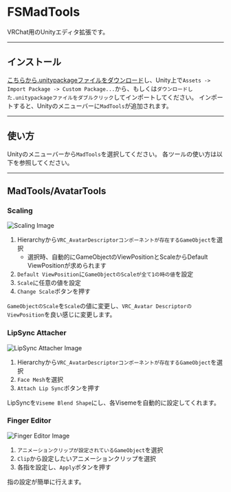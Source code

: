 # FSMadTools

VRChat用のUnityエディタ拡張です。

---

## インストール

[こちらから.unitypackageファイルをダウンロード](http://github.com/mamunine/FSMadTools/releases)し、Unity上で`Assets -> Import Package -> Custom Package...`から、もしくは`ダウンロードした.unitypackageファイルをダブルクリック`してインポートしてください。
インポートすると、Unityのメニューバーに`MadTools`が追加されます。

---

## 使い方
Unityのメニューバーから`MadTools`を選択してください。
各ツールの使い方は以下を参照してください。

---

## MadTools/AvatarTools

### Scaling

![Scaling Image](https://user-images.githubusercontent.com/13612643/51085516-d7c6ed80-177d-11e9-83d5-61db7af6904b.png)

1. Hierarchyから`VRC_AvatarDescriptorコンポーネントが存在するGameObject`を選択
    - 選択時、自動的にGameObjectのViewPositionとScaleからDefault ViewPositionが求められます
1. `Default ViewPosition`に`GameObjectのScaleが全て1の時の値`を設定
1. `Scale`に任意の値を設定
1. `Change Scale`ボタンを押す

`GameObjectのScale`を`Scale`の値に変更し、`VRC_Avatar DescriptorのViewPosition`を良い感じに変更します。

### LipSync Attacher

![LipSync Attacher Image](https://user-images.githubusercontent.com/13612643/51085517-d990b100-177d-11e9-8ddc-30ee5924ffc7.png)

1. Hierarchyから`VRC_AvatarDescriptorコンポーネントが存在するGameObject`を選択
1. `Face Mesh`を選択
1. `Attach Lip Sync`ボタンを押す

LipSyncを`Viseme Blend Shape`にし、各Visemeを自動的に設定してくれます。

### Finger Editor

![Finger Editor Image](https://user-images.githubusercontent.com/13612643/51085519-db5a7480-177d-11e9-9380-3a2b3b971389.png)

1. `アニメーションクリップが設定されているGameObject`を選択
1. `Clip`から設定したいアニメーションクリップを選択
1. 各指を設定し、`Apply`ボタンを押す

指の設定が簡単に行えます。
